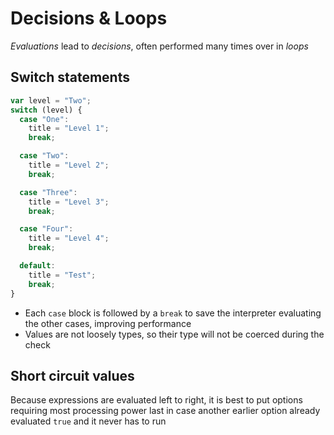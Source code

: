 # Decisions & Loops

_Evaluations_ lead to _decisions_, often performed many times over in _loops_

## Switch statements

```javascript
var level = "Two";
switch (level) {
  case "One":
    title = "Level 1";
    break;

  case "Two":
    title = "Level 2";
    break;

  case "Three":
    title = "Level 3";
    break;

  case "Four":
    title = "Level 4";
    break;

  default:
    title = "Test";
    break;
}
```

- Each `case` block is followed by a `break` to save the interpreter evaluating the other cases, improving performance
- Values are not loosely types, so their type will not be coerced during the check

## Short circuit values

Because expressions are evaluated left to right, it is best to put options requiring most processing power last in case another earlier option already evaluated `true` and it never has to run

